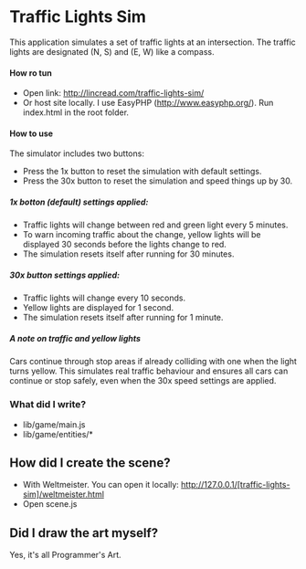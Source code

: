 # Traffic Lights Sim

This application simulates a set of traffic lights at an intersection. The traffic lights are designated (N, S) and (E, W) like a compass.

#### How ro tun

- Open link: http://lincread.com/traffic-lights-sim/
- Or host site locally. I use EasyPHP (http://www.easyphp.org/). Run index.html in the root folder.

#### How to use

The simulator includes two buttons:

- Press the 1x button to reset the simulation with default settings.
- Press the 30x button to reset the simulation and speed things up by 30.

##### 1x botton (default) settings applied:

- Traffic lights will change between red and green light every 5 minutes. 
- To warn incoming traffic about the change, yellow lights will be displayed 30 seconds before the lights change to red.
- The simulation resets itself after running for 30 minutes.

##### 30x button settings applied:

- Traffic lights will change every 10 seconds.
- Yellow lights are displayed for 1 second.
- The simulation resets itself after running for 1 minute.

##### A note on traffic and yellow lights

Cars continue through stop areas if already colliding with one when the light turns yellow. This simulates real traffic behaviour and ensures all cars can continue or stop safely, even when the 30x speed settings are applied.

### What did I write?

- lib/game/main.js
- lib/game/entities/*

## How did I create the scene?

- With Weltmeister. You can open it locally: http://127.0.0.1/[traffic-lights-sim]/weltmeister.html
- Open scene.js

## Did I draw the art myself?
 
Yes, it's all Programmer's Art.
